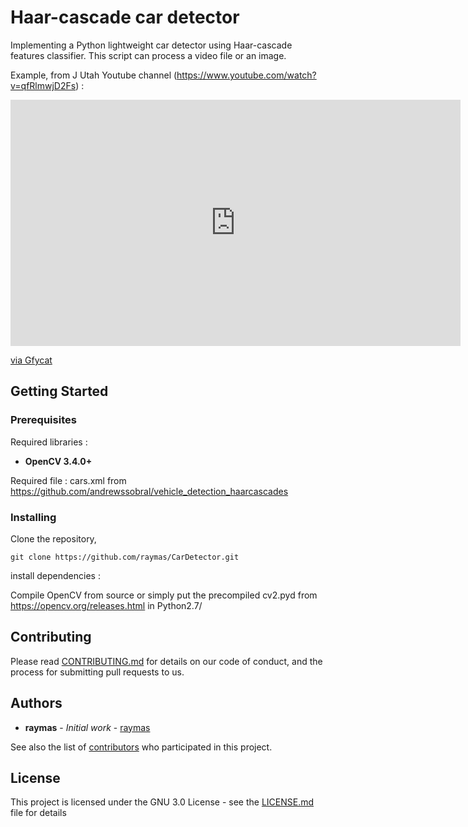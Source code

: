# Haar-cascade car detector

Implementing a Python lightweight car detector using Haar-cascade features classifier.
This script can process a video file or an image.

Example, from J Utah Youtube channel (https://www.youtube.com/watch?v=qfRlmwjD2Fs) :

<iframe src='https://gfycat.com/ifr/MadRingedIndianrhinoceros' frameborder='0' scrolling='no' width='720' height='394' allowfullscreen></iframe><p> <a href="https://gfycat.com/gifs/detail/MadRingedIndianrhinoceros">via Gfycat</a></p>

## Getting Started

### Prerequisites
Required libraries :
* **OpenCV 3.4.0+**

Required file :
cars.xml from https://github.com/andrewssobral/vehicle_detection_haarcascades

### Installing

Clone the repository,
```
git clone https://github.com/raymas/CarDetector.git
```

install dependencies :

Compile OpenCV from source or simply put the precompiled cv2.pyd from https://opencv.org/releases.html in Python2.7/

## Contributing

Please read [CONTRIBUTING.md]() for details on our code of conduct, and the process for submitting pull requests to us.

## Authors

* **raymas** - *Initial work* - [raymas](https://github.com/raymas)

See also the list of [contributors](https://github.com/raymas/CarDetector/contributors) who participated in this project.

## License

This project is licensed under the GNU 3.0 License - see the [LICENSE.md](LICENSE.md) file for details
